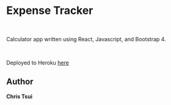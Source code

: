 # Expense Tracker

<br>

Calculator app written using React, Javascript, and Bootstrap 4.

<br>


Deployed to Heroku [here](/)

## Author
**Chris Tsui**

